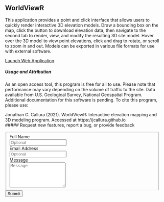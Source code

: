 ## WorldViewR
This application provides a point and click interface that allows users to quickly render interactive 3D elevation models. Draw a bounding box on the map, click the button to download elevation data, then navigate to the second tab to render, view, and modify the resulting 3D site model. Hover over the 3D model to view point elevations, click and drag to rotate, or scroll to zoom in and out. Models can be exported in various file formats for use with external software.
<br>
<!--#### THIS APPLICATION HAS BEEN TEMPORARILY DISABLED FOR MAINTENANCE-->
[Launch Web Application](http://44.230.157.126:3838)
<br>
##### Usage and Attribution
As an open access tool, this program is free for all to use. Please note that performance may vary depending on the volume of traffic to the site. Data available from U.S. Geological Survey, National Geospatial Program. Additional documentation for this software is pending. To cite this program, please use:
<p>
Jonathan C. Callura (2021). WorldViewR: Interactive elevation mapping and 3D modeling program. Accessed at https://jcallura.github.io
<br>
##### Request new features, report a bug, or provide feedback
<form id="fs-frm" name="simple-contact-form" accept-charset="utf-8" action="https://formspree.io/f/mzbknapj" method="post">
    <fieldset id="fs-frm-inputs">
      <label for="full-name">Full Name</label>
        <br>
      <input type="text" name="name" id="full-name" placeholder="Optional">
        <br>
      <label for="email-address">Email Address</label>
        <br>
      <input type="email" name="_replyto" id="email-address" placeholder="Optional">
        <br>
      <label for="message">Message</label>
        <br>
      <textarea rows="5" name="message" id="message" placeholder="Message" required=""></textarea>
      <input type="hidden" name="_subject" id="email-subject" value="Contact Form Submission">
    </fieldset>
    <input type="submit" value="Submit">
  </form>
